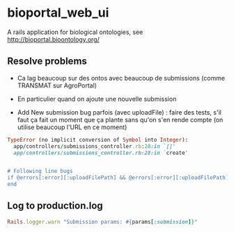 bioportal_web_ui
================

A rails application for biological ontologies, see http://bioportal.bioontology.org/

## Resolve problems

* Ca lag beaucoup sur des ontos avec beaucoup de submissions (comme TRANSMAT sur AgroPortal)

* En particulier quand on ajoute une nouvelle submission

* Add New submission bug parfois (avec uploadFile) : faire des tests, s'il faut ça fait un moment que ça plante sans qu'on s'en rende compte (on utilise beaucoup l'URL en ce moment)
```ruby
TypeError (no implicit conversion of Symbol into Integer):
  app/controllers/submissions_controller.rb:28:in `[]'
  app/controllers/submissions_controller.rb:28:in `create'


# Following line bugs
if @errors[:error][:uploadFilePath] && @errors[:error][:uploadFilePath].first[:options]
end
```


## Log to production.log

```ruby
Rails.logger.warn "Submission params: #{params[:submission]}"
```
